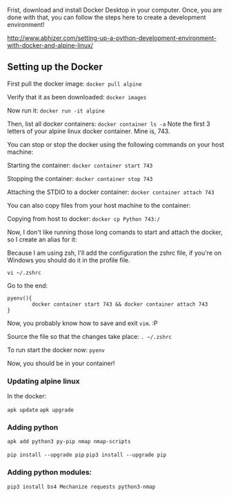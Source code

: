Frist, download and install Docker Desktop in your computer. Once, you are done with that, you can follow the steps here to create a development environment!

http://www.abhizer.com/setting-up-a-python-development-environment-with-docker-and-alpine-linux/

## Setting up the Docker

First pull the docker image:
`docker pull alpine`

Verify that it as been downloaded:
`docker images`

Now run it:
`docker run -it alpine`

Then, list all docker containers:
`docker container ls -a`
Note the first 3 letters of your alpine linux docker container. Mine is, 743.

You can stop or stop the docker using the following commands on your host machine:

Starting the container:
`docker container start 743`

Stopping the container:
`docker container stop 743`

Attaching the STDIO to a docker container:
`docker container attach 743`

You can also copy files from your host machine to the container:

Copying from host to docker:
`docker cp Python 743:/`

Now, I don't like running those long comands to start and attach the docker, so I create an alias for it:

Because I am using zsh, I'll add the configuration the zshrc file, if you're on Windows you should do it in the profile file. 

`vi ~/.zshrc`

Go to the end:
```
pyenv(){
        docker container start 743 && docker container attach 743
}
```
Now, you probably know how to save and exit `vim`. :P

Source the file so that the changes take place:
`. ~/.zshrc`

To run start the docker now:
`pyenv`

Now, you should be in your container! 

### Updating alpine linux

In the docker:

`apk update`
`apk upgrade`


### Adding python

`apk add python3 py-pip nmap nmap-scripts`

`pip install --upgrade pip`
`pip3 install --upgrade pip`

### Adding python modules:
`pip3 install bs4 Mechanize requests python3-nmap`
